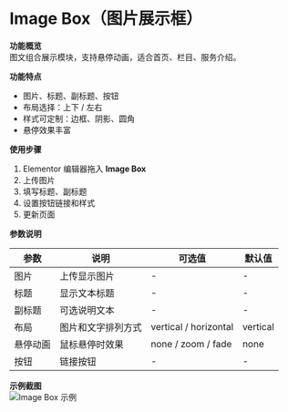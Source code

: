 # Image Box（图片展示框）

**功能概览**  
图文组合展示模块，支持悬停动画，适合首页、栏目、服务介绍。

**功能特点**  
- 图片、标题、副标题、按钮  
- 布局选择：上下 / 左右  
- 样式可定制：边框、阴影、圆角  
- 悬停效果丰富  

**使用步骤**  
1. Elementor 编辑器拖入 **Image Box**  
2. 上传图片  
3. 填写标题、副标题  
4. 设置按钮链接和样式  
5. 更新页面  

**参数说明**

| 参数 | 说明 | 可选值 | 默认值 |
|------|------|--------|--------|
| 图片 | 上传显示图片 | - | - |
| 标题 | 显示文本标题 | - | - |
| 副标题 | 可选说明文本 | - | - |
| 布局 | 图片和文字排列方式 | vertical / horizontal | vertical |
| 悬停动画 | 鼠标悬停时效果 | none / zoom / fade | none |
| 按钮 | 链接按钮 | - | - |

**示例截图**  
![Image Box 示例](/screenshot.png)
